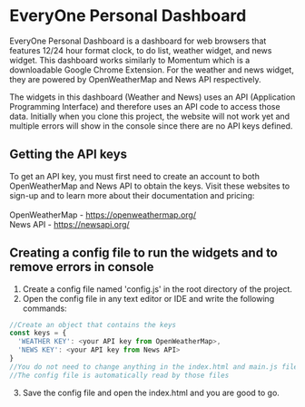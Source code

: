 # EveryOne Personal Dashboard
EveryOne Personal Dashboard is a dashboard for web browsers that features 12/24 hour format clock, to do list, weather widget, and news widget. This dashboard works similarly to Momentum which is a downloadable Google Chrome Extension. For the weather and news widget, they are powered by OpenWeatherMap and News API respectively.

The widgets in this dashboard (Weather and News) uses an API (Application Programming Interface) and therefore uses an API code to access those data. Initially when you clone this project, the website will not work yet and multiple errors will show in the console since there are no API keys defined. 

## Getting the API keys
To get an API key, you must first need to create an account to both OpenWeatherMap and News API to obtain the keys. Visit these websites to sign-up and to learn more about their documentation and pricing: <br><br>
OpenWeatherMap - https://openweathermap.org/ <br>
News API - https://newsapi.org/

## Creating a config file to run the widgets and to remove errors in console
1) Create a config file named 'config.js' in the root directory of the project.
2) Open the config file in any text editor or IDE and write the following commands: <br>
```JavaScript
//Create an object that contains the keys
const keys = {
  'WEATHER KEY': <your API key from OpenWeatherMap>, 
  'NEWS KEY': <your API key from News API>
}
//You do not need to change anything in the index.html and main.js files to include the API keys. 
//The config file is automatically read by those files
```
3) Save the config file and open the index.html and you are good to go.
